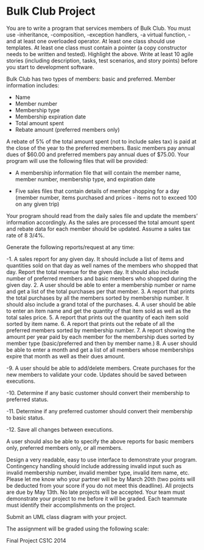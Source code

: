 Bulk Club Project
===============

You are to write a program that services members of Bulk Club.  You must use -inheritance, -composition, -exception handlers, -a virtual function, -and at least one overloaded operator.  At least one class should use templates. At least one class must contain a pointer (a copy constructor needs to be written and tested).   Highlight the above.  Write at least 10 agile stories (including description, tasks, test scenarios, and story points) before you start to development software.

Bulk Club has two types of members: basic and preferred. 
Member information includes:
-	Name
-	Member number
-	Membership type
-	Membership expiration date
-	Total amount spent
-	Rebate amount (preferred members only)

A rebate of 5% of the total amount spent (not to include sales tax) is paid at the close of the year to the preferred members. Basic members pay annual dues of $60.00 and preferred members pay annual dues of $75.00. Your program will use the following files that will be provided:

-	A membership information file that will contain the member name, member number, membership type, and expiration date

-	Five sales files that contain details of member shopping for a day (member number, items purchased and prices - items not to exceed 100 on any given trip)

Your program should read from the daily sales file and update the members’ information accordingly. As the sales are processed the total amount spent and rebate data for each member should be updated. Assume a sales tax rate of 8 3/4%.

Generate the following reports/request at any time:

-1.	A sales report for any given day. It should include a list of items and quantities sold on that day as well names of the members who shopped that day.  Report the total revenue for the given day.  It should also include number of preferred members and basic members who shopped during the given day.
2.	A user should be able to enter a membership number or name and get a list of the total purchases per that member.
3.	A report that prints the total purchases by all the members sorted by membership number.  It should also include a grand total of the purchases.
4.	A user should be able to enter an item name and get the quantity of that item sold as well as the total sales price.
5.	A report that prints out the quantity of each item sold sorted by item name.
6.	A report that prints out the rebate of all the preferred members sorted by membership number.
7.	A report showing the amount per year paid by each member for the membership dues sorted by member type (basic/preferred and then by member name.)
8.	A user should be able to enter a month and get a list of all members whose memberships expire that month as well as their dues amount.

-9.	A user should be able to add/delete members.   Create purchases for the new members to validate your code.  Updates should be saved between executions.

-10.	Determine if any basic customer should convert their membership to preferred status.

-11.	Determine if any preferred customer should convert their membership to basic status.

-12.	Save all changes between executions.

A user should also be able to specify the above reports for basic members only, preferred members only, or all members.

Design a very readable, easy to use interface to demonstrate your program.  Contingency handling should include addressing invalid input such as invalid membership number, invalid member type, invalid item name, etc.  Please let me know who your partner will be by March 20th (two points will be deducted from your score if you do not meet this deadline). All projects are due by May 13th.   No late projects will be accepted. Your team must demonstrate your project to me before it will be graded.   Each teammate must identify their accomplishments on the project.  

Submit an UML class diagram with your project.

The assignment will be graded using the following scale:
 


Final Project CS1C 2014

